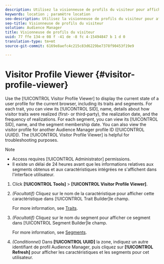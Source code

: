 ```yaml
---
description: Utilisez la visionneuse de profils du visiteur pour afficher l'état actuel d'un profil utilisateur pour le navigateur actuel, y compris ses caractéristiques et ses segments. Pour chaque caractéristique, vous pouvez afficher son SID, son nom, les détails sur la façon dont les caractéristiques des visiteurs ont été converties (propriétaires ou tiers), la date de concrétisation et la fréquence des exécutions. Pour chaque segment, vous pouvez afficher son SID, son nom et la date d'adhésion au segment. Vous pouvez également afficher le profil du visiteur pour un autre identifiant de profil Audience Manager (UUID). La visionneuse de profils du visiteur est utile pour résoudre les problèmes.
keywords: location ; paramètre location
seo-description: Utilisez la visionneuse de profils du visiteur pour afficher l'état actuel d'un profil utilisateur pour le navigateur actuel, y compris ses caractéristiques et ses segments. Pour chaque caractéristique, vous pouvez afficher son SID, son nom, les détails sur la façon dont les caractéristiques des visiteurs ont été converties (propriétaires ou tiers), la date de concrétisation et la fréquence des exécutions. Pour chaque segment, vous pouvez afficher son SID, son nom et la date d'adhésion au segment. Vous pouvez également afficher le profil du visiteur pour un autre identifiant de profil Audience Manager (UUID). La visionneuse de profils du visiteur est utile pour résoudre les problèmes.
seo-title: Visionneuse de profils du visiteur
solution: Audience Manager
title: Visionneuse de profils du visiteur
uuid: 77 ffe 134-e 08 f -41 de -8 fc 4-15494847 b 1 d 0
translation-type: tm+mt
source-git-commit: 6169e8aefc4c215c83d6229be7378f90453f19e9

---
```



# Visitor Profile Viewer {#visitor-profile-viewer}

Use the [!UICONTROL Visitor Profile Viewer] to display the current state of a user profile for the current browser, including its traits and segments. For each trait, you can view its [!UICONTROL SID], name, details about how visitor traits were realized (first- or third-party), the realization date, and the frequency of realizations. For each segment, you can view its [!UICONTROL SID], name, and the segment membership date. You can also view the visitor profile for another Audience Manager profile ID ([!UICONTROL UUID]). The [!UICONTROL Visitor Profile Viewer] is helpful for troubleshooting purposes.

>[!NOTE]
>
>* Access requires [!UICONTROL Administrator] permissions.
>* Il existe un délai de 24 heures avant que les informations relatives aux segments obtenus et aux caractéristiques intégrées ne s'affichent dans l'interface utilisateur.


<!-- 
Traits that are not part of a segment will not appear in the
<span class="wintitle"> Visitor Profile Viewer</span>.
-->

1. Click **[!UICONTROL Tools]** &gt; **[!UICONTROL Visitor Profile Viewer]**.

1. *(Facultatif)* Cliquez sur le nom de la caractéristique pour afficher cette caractéristique dans [!UICONTROL Trait Builder]le champ.

   For more information, see [Traits](../features/traits/trait-details-page.md).

1. *(Facultatif)* Cliquez sur le nom du segment pour afficher ce segment dans [!UICONTROL Segment Builder]le champ.

   For more information, see [Segments](../features/segments/segments-purpose.md).

1. *(Conditionnel)* Dans **[!UICONTROL UUID]** la zone, indiquez un autre identifiant de profil Audience Manager, puis cliquez sur **[!UICONTROL Refresh]** pour afficher les caractéristiques et les segments pour cet utilisateur.